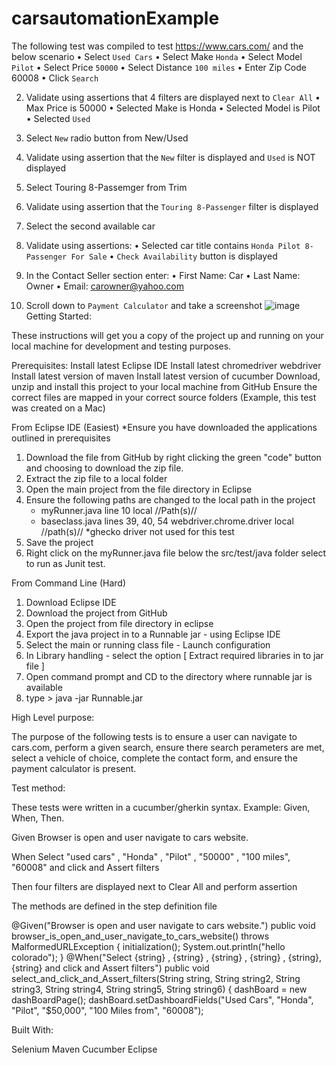 # carsautomationExample
The following test was compiled to test https://www.cars.com/ and the below scenario
•	Select `Used Cars`
•	Select Make `Honda`
•	Select Model `Pilot`
•	Select Price `50000`
•	Select Distance `100 miles`
•	Enter Zip Code 60008
•	Click `Search`

2)	Validate using assertions that 4 filters are displayed next to `Clear All` 
•	Max Price is 50000
•	Selected Make is Honda
•	Selected Model is Pilot
•	Selected `Used`

3)	Select `New` radio button from New/Used
4)	Validate using assertion that the `New` filter is displayed and `Used` is NOT displayed
5)	Select Touring 8-Passemger from Trim 
6)	Validate using assertion that the `Touring 8-Passenger` filter is displayed
7)	Select the second available car
8)	Validate using assertions: 
•	Selected car title contains `Honda Pilot 8-Passenger For Sale`
•	`Check Availability` button is displayed 

9)	In the Contact Seller section enter:
•	First Name: Car
•	Last Name: Owner
•	Email: carowner@yahoo.com

10)	Scroll down to `Payment Calculator` and take a screenshot
![image](https://user-images.githubusercontent.com/35195359/114216927-c94bea00-9924-11eb-8865-a94e99d0ead0.png)
Getting Started:

These instructions will get you a copy of the project up and running on your local machine for development and testing purposes. 

Prerequisites:
Install latest Eclipse IDE 
Install latest chromedriver webdriver 
Install latest version of maven
Install latest version of cucumber
Download, unzip and install this project to your local machine from GitHub
Ensure the correct files are mapped in your correct source folders (Example, this test was created on a Mac)

From Eclipse IDE (Easiest)
*Ensure you have downloaded the applications outlined in prerequisites
1. Download the file from GitHub by right clicking the green "code" button and choosing to download the zip file.
2. Extract the zip file to a local folder
3. Open the main project from the file directory in Eclipse
4. Ensure the following paths are changed to the local path in the project 
	- myRunner.java line 10 local //Path(s)//
	- baseclass.java lines 39, 40, 54  webdriver.chrome.driver local //path(s)// *ghecko driver not used for this test
5. Save the project
6. Right click on the myRunner.java file below the src/test/java folder select to run as Junit test. 

From Command Line (Hard)
1. Download Eclipse IDE
2. Download the project from GitHub
3. Open the project from file directory in eclipse
4. Export the java project in to a Runnable jar - using Eclipse IDE
5. Select the main or running class file - Launch configuration
6. In Library handling - select the option [ Extract required libraries in to jar file ]
7. Open command prompt and CD to the directory where runnable jar is available
8. type > java -jar Runnable.jar

High Level purpose:

The purpose of the following tests is to ensure a user can navigate to cars.com, perform a given search, ensure there search perameters are met, select a vehicle of choice, complete the contact form, and ensure the payment calculator is present. 

Test method:

These tests were written in a cucumber/gherkin syntax. 
Example: Given, When, Then.

Given Browser is open and user navigate to cars website.

When Select "used cars" , "Honda" , "Pilot" , "50000" , "100 miles", "60008" and click and Assert filters

Then four filters are displayed next to Clear All and perform assertion

The methods are defined in the step definition file

@Given("Browser is open and user navigate to cars website.")
	public void browser_is_open_and_user_navigate_to_cars_website() throws MalformedURLException {
		initialization();
	    System.out.println("hello colorado");
	}
	@When("Select {string} , {string} , {string} , {string} , {string}, {string} and click and Assert filters")
	public void select_and_click_and_Assert_filters(String string, String string2, String string3, String string4, String string5, String string6) {
	    dashBoard = new dashBoardPage();
	    dashBoard.setDashboardFields("Used Cars", "Honda", "Pilot", "$50,000", "100 Miles from", "60008");
      
 Built With:
 
 Selenium 
 Maven
 Cucumber
 Eclipse
      
 



